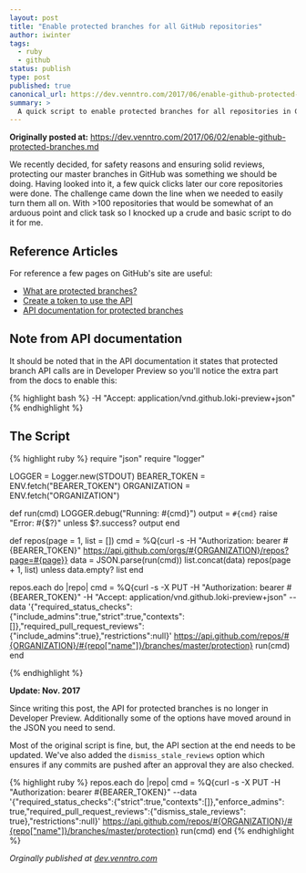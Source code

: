 ```yaml
---
layout: post
title: "Enable protected branches for all GitHub repositories"
author: iwinter
tags:
  - ruby
  - github
status: publish
type: post
published: true
canonical_url: https://dev.venntro.com/2017/06/enable-github-protected-branches/
summary: >
  A quick script to enable protected branches for all repositories in GitHub
---
```


**Originally posted at:** https://dev.venntro.com/2017/06/02/enable-github-protected-branches.md

We recently decided, for safety reasons and ensuring solid reviews, protecting our master branches in GitHub was something we should be doing. Having looked into it, a few quick clicks later our core repositories were done. The challenge came down the line when we needed to easily turn them all on. With >100 repositories that would be somewhat of an arduous point and click task so I knocked up a crude and basic script to do it for me.

## Reference Articles

For reference a few pages on GitHub's site are useful:

* [What are protected branches?][githubpb]
* [Create a token to use the API][newtoken]
* [API documentation for protected branches][apidocs]

## Note from API documentation

It should be noted that in the API documentation it states that protected branch API calls are in Developer Preview so you'll notice the extra part from the docs to enable this:

{% highlight bash %}
-H "Accept: application/vnd.github.loki-preview+json"
{% endhighlight %}

## The Script

{% highlight ruby %}
require "json"
require "logger"

LOGGER = Logger.new(STDOUT)
BEARER_TOKEN = ENV.fetch("BEARER_TOKEN")
ORGANIZATION = ENV.fetch("ORGANIZATION")

def run(cmd)
  LOGGER.debug("Running: #{cmd}")
  output = `#{cmd}`
  raise "Error: #{$?}" unless $?.success?
  output
end

def repos(page = 1, list = [])
  cmd = %Q{curl -s -H "Authorization: bearer #{BEARER_TOKEN}" https://api.github.com/orgs/#{ORGANIZATION}/repos?page=#{page}}
  data = JSON.parse(run(cmd))
  list.concat(data)
  repos(page + 1, list) unless data.empty?
  list
end

repos.each do |repo|
  cmd = %Q{curl -s -X PUT -H "Authorization: bearer #{BEARER_TOKEN}" -H "Accept: application/vnd.github.loki-preview+json" --data '{"required_status_checks":{"include_admins":true,"strict":true,"contexts":[]},"required_pull_request_reviews":{"include_admins":true},"restrictions":null}' https://api.github.com/repos/#{ORGANIZATION}/#{repo["name"]}/branches/master/protection}
  run(cmd)
end

{% endhighlight %}

**Update: Nov. 2017**

Since writing this post, the API for protected branches is no longer in Developer Preview. Additionally some of the options have moved around in the JSON you need to send.

Most of the original script is fine, but, the API section at the end needs to be updated. We've also added the `dismiss_stale_reviews` option which ensures if any commits are pushed after an approval they are also checked.

{% highlight ruby %}
repos.each do |repo|
  cmd = %Q{curl -s -X PUT -H "Authorization: bearer #{BEARER_TOKEN}" --data '{"required_status_checks":{"strict":true,"contexts":[]},"enforce_admins": true,"required_pull_request_reviews":{"dismiss_stale_reviews": true},"restrictions":null}' https://api.github.com/repos/#{ORGANIZATION}/#{repo["name"]}/branches/master/protection}
  run(cmd)
end
{% endhighlight %}

<em>Orginally published at <a href="{{ page.canonical_url }}">dev.venntro.com</a></em>

[githubpb]: https://help.github.com/articles/about-protected-branches/
[newtoken]: https://github.com/settings/tokens/new
[apidocs]: https://developer.github.com/v3/repos/branches/#update-branch-protection
